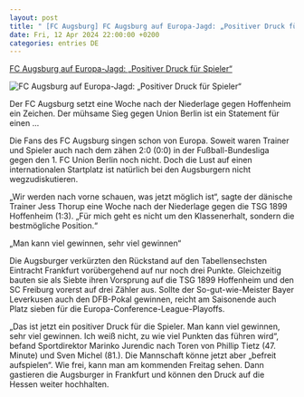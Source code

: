 ```yaml
---
layout: post
title: " [FC Augsburg] FC Augsburg auf Europa-Jagd: „Positiver Druck für Spieler“"
date: Fri, 12 Apr 2024 22:00:00 +0200
categories: entries DE
---
```

[FC Augsburg auf Europa-Jagd: „Positiver Druck für Spieler“](https://www.schwaebische.de/sport/fc-augsburg-auf-europa-jagd-positiver-druck-fuer-spieler-2435490)

![FC Augsburg auf Europa-Jagd: „Positiver Druck für Spieler“](https://cdn.schwaebische.de/2024/04/13/cba8c030-7a5a-4f86-b58d-f898a66d9a7d.jpeg)

Der FC Augsburg setzt eine Woche nach der Niederlage gegen Hoffenheim ein Zeichen. Der mühsame Sieg gegen Union Berlin ist ein Statement für einen ...

Die Fans des FC Augsburg singen schon von Europa. Soweit waren Trainer und Spieler auch nach dem zähen 2:0 (0:0) in der Fußball-Bundesliga gegen den 1. FC Union Berlin noch nicht. Doch die Lust auf einen internationalen Startplatz ist natürlich bei den Augsburgern nicht wegzudiskutieren.

„Wir werden nach vorne schauen, was jetzt möglich ist“, sagte der dänische Trainer Jess Thorup eine Woche nach der Niederlage gegen die TSG 1899 Hoffenheim (1:3). „Für mich geht es nicht um den Klassenerhalt, sondern die bestmögliche Position.“

„Man kann viel gewinnen, sehr viel gewinnen“

Die Augsburger verkürzten den Rückstand auf den Tabellensechsten Eintracht Frankfurt vorübergehend auf nur noch drei Punkte. Gleichzeitig bauten sie als Siebte ihren Vorsprung auf die TSG 1899 Hoffenheim und den SC Freiburg vorerst auf drei Zähler aus. Sollte der So-gut-wie-Meister Bayer Leverkusen auch den DFB-Pokal gewinnen, reicht am Saisonende auch Platz sieben für die Europa-Conference-League-Playoffs.

„Das ist jetzt ein positiver Druck für die Spieler. Man kann viel gewinnen, sehr viel gewinnen. Ich weiß nicht, zu wie viel Punkten das führen wird“, befand Sportdirektor Marinko Jurendic nach Toren von Phillip Tietz (47. Minute) und Sven Michel (81.). Die Mannschaft könne jetzt aber „befreit aufspielen“. Wie frei, kann man am kommenden Freitag sehen. Dann gastieren die Augsburger in Frankfurt und können den Druck auf die Hessen weiter hochhalten.


